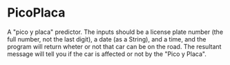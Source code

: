 # PicoPlaca
A "pico y placa" predictor. The inputs should be a license plate number (the full number, not the last digit), a date (as a String), and a time, and the program will return wheter or not that car can be on the road. The resultant message will tell you if the car is affected or not by the "Pico y Placa".
